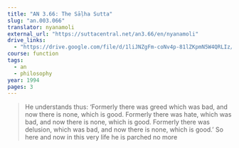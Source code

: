 ```yaml
---
title: "AN 3.66: The Sāḷha Sutta"
slug: "an.003.066"
translator: nyanamoli
external_url: "https://suttacentral.net/an3.66/en/nyanamoli"
drive_links:
  - "https://drive.google.com/file/d/1liJNZgFm-coNv4p-81lZKpmN5W4QRLIz/view?usp=drivesdk"
course: function
tags:
  - an
  - philosophy
year: 1994
pages: 3
---
```


> He understands thus: ‘Formerly there was greed which was bad, and now there is none, which is good. Formerly there was hate, which was bad, and now there is none, which is good. Formerly there was delusion, which was bad, and now there is none, which is good.’ So here and now in this very life he is parched no more
